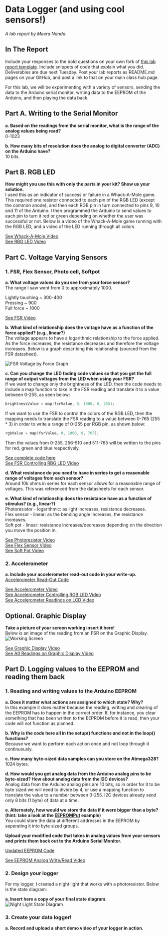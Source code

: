 # Data Logger (and using cool sensors!)

*A lab report by Meera Nanda.*

## In The Report

Include your responses to the bold questions on your own fork of [this lab report template](https://github.com/FAR-Lab/IDD-Fa18-Lab2). Include snippets of code that explain what you did. Deliverables are due next Tuesday. Post your lab reports as README.md pages on your GitHub, and post a link to that on your main class hub page.

For this lab, we will be experimenting with a variety of sensors, sending the data to the Arduino serial monitor, writing data to the EEPROM of the Arduino, and then playing the data back.

## Part A.  Writing to the Serial Monitor
 
**a. Based on the readings from the serial monitor, what is the range of the analog values being read?**\
0-1023
 
**b. How many bits of resolution does the analog to digital converter (ADC) on the Arduino have?**\
10 bits.

## Part B. RGB LED

**How might you use this with only the parts in your kit? Show us your solution.**\
I used this as an indicator of success or failure in a Whack-A-Mole game. This required one resistor connected to each pin of the RGB LED (except the common anode), and then each RGB pin in turn connected to pins 9, 10 and 11 of the Arduino. I then programmed the Arduino to send values to each pin to turn it red or green depending on whether the user was successful or not. Below is a video of the Whack-A-Mole game running with the RGB LED, and a video of the LED running through all colors.

[See Whack-A-Mole Video](https://youtu.be/2LdZr8o1ReI)\
[See RBG LED Video](https://youtu.be/HxUzgDrZWlk)

## Part C. Voltage Varying Sensors 
 
### 1. FSR, Flex Sensor, Photo cell, Softpot

**a. What voltage values do you see from your force sensor?**\
The range I saw went from 0 to approximately 1000. 

Lightly touching ~ 300-400\
Pressing ~ 900\
Full force ~ 1000

[See FSR Video](https://youtu.be/-Ptw1uTUhtM)

**b. What kind of relationship does the voltage have as a function of the force applied? (e.g., linear?)**\
The voltage appears to have a logarithmic relationship to the force applied. As the force increases, the resistance decreases and therefore the voltage increases. Below is a graph describing this relationship (sourced from the FSR datasheet).

![FSR Voltage by Force Graph](/images/FSRGraph.png)

**c. Can you change the LED fading code values so that you get the full range of output voltages from the LED when using your FSR?**\
If we want to change only the brightness of the LED, then the code needs to include a map function to take in the FSR reading and translate it to a value between 0-255, as seen below:
```c
brightnessValue = map(fsrValue, 0, 1000, 0, 255);
```
If we want to use the FSR to control the colors of the RGB LED, then the mapping needs to translate the FSR reading to a value between 0-765 (255 * 3) in order to write a range of 0-255 per RGB pin, as shown below:
```c
rgbValue = map(fsrValue, 0, 1000, 0, 765);
```
Then the values from 0-255, 256-510 and 511-765 will be written to the pins for red, green and blue respectively.

[See complete code here](/code/FSR_Controlling_RGB.ino)\
[See FSR Controlling RBG LED Video](https://youtu.be/6nhOXofDmZg)

**d. What resistance do you need to have in series to get a reasonable range of voltages from each sensor?**\
Around 10k ohms in series for each sensor allows for a reasonable range of voltages. This was referenced from the datasheets for each sensor.

**e. What kind of relationship does the resistance have as a function of stimulus? (e.g., linear?)**\
Photoresistor - logarithmic: as light increases, resistance decreases.\
Flex sensor - linear: as the bending angle increases, the resistance increases.\
Soft pot - linear: resistance increases/decreases depending on the direction you move the position in.

[See Photoresistor Video](https://youtu.be/P8UInswpBZA)\
[See Flex Sensor Video](https://youtu.be/MxJ0pTu3t5w)\
[See Soft Pot Video](https://youtu.be/Iri1fm8pl8g)

### 2. Accelerometer
 
**a. Include your accelerometer read-out code in your write-up.**\
[Accelerometer Read-Out Code](/code/Accelerometer_ReadOutCode.ino)

[See Accelerometer Video](https://youtu.be/uHOQc99nG_Q)\
[See Accelerometer Controlling RGB LED Video](https://youtu.be/BDmlbut3kAY)\
[See Accelerometer Readings on LCD Video](https://youtu.be/fuYh2QZAo4k)

## Optional. Graphic Display

**Take a picture of your screen working insert it here!**\
Below is an image of the reading from an FSR on the Graphic Display.
![Working Screen](/images/GraphicDisplay.png)

[See Graphic Display Video](https://youtu.be/IzqdssEK25E)\
[See A0 Readings on Graphic Display Video](https://youtu.be/boV_HuZNLkM)

## Part D. Logging values to the EEPROM and reading them back
 
### 1. Reading and writing values to the Arduino EEPROM

**a. Does it matter what actions are assigned to which state? Why?**\
In this example it does matter because the reading, writing and clearing of the EEPROM has to happen in the correct order. If, for instance, you clear something that has been written to the EEPROM before it is read, then your code will not function as planned. 

**b. Why is the code here all in the setup() functions and not in the loop() functions?**\
Because we want to perform each action once and not loop through it continuously.

**c. How many byte-sized data samples can you store on the Atmega328?**\
1024 bytes.

**d. How would you get analog data from the Arduino analog pins to be byte-sized? How about analog data from the I2C devices?**\
Analog data from the Arduino analog pins are 10 bits, so in order for it to be byte sized we will need to divide by 4, or use a mapping function to translate the value to a number between 0-255. I2C devices already send only 8 bits (1 byte) of data at a time.

**e. Alternately, how would we store the data if it were bigger than a byte? (hint: take a look at the [EEPROMPut](https://www.arduino.cc/en/Reference/EEPROMPut) example)**\
You could store the data at different addresses in the EEPROM by seperating it into byte sized groups.

**Upload your modified code that takes in analog values from your sensors and prints them back out to the Arduino Serial Monitor.**

[Updated EEPROM Code](/code/SwitchState2_New/)

[See EEPROM Analog Write/Read Video](https://youtu.be/kQPbyNzoZ_s)

### 2. Design your logger
For my logger, I created a night light that works with a photoresistor. Below is the state diagram:

**a. Insert here a copy of your final state diagram.**
![Night Light State Diagram](/images/NightLight.png)

### 3. Create your data logger!
 
**a. Record and upload a short demo video of your logger in action.**
